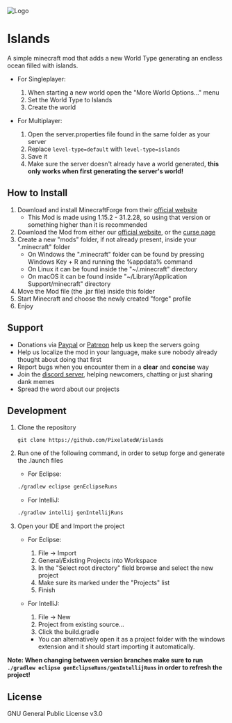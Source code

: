 ![Logo](https://i.imgur.com/JDpBx0J.png)

# Islands
A simple minecraft mod that adds a new World Type generating an endless ocean filled with islands.

* For Singleplayer:
    1. When starting a new world open the "More World Options..." menu
    2. Set the World Type to Islands
    3. Create the world

* For Multiplayer:
    1. Open the server.properties file found in the same folder as your server
    2. Replace `level-type=default` with `level-type=islands`
    3. Save it
    4. Make sure the server doesn't already have a world generated, **this only works when first generating the server's world!**

## How to Install
1. Download and install MinecraftForge from their [official website](https://files.minecraftforge.net/)
	* This Mod is made using 1.15.2 - 31.2.28, so using that version or something higher than it is recommended
2. Download the Mod from either our [official website](https://pixelatedw.xyz/islands/downloads), or the [curse page](https://www.curseforge.com/minecraft/mc-mods/islands)
3. Create a new "mods" folder, if not already present, inside your ".minecraft" folder
    * On Windows the ".minecraft" folder can be found by pressing Windows Key + R and running the %appdata% command
    * On Linux it can be found inside the "~/.minecraft" directory
    * On macOS it can be found inside "~/Library/Application Support/minecraft" directory
4. Move the Mod file (the .jar file) inside this folder
5. Start Minecraft and choose the newly created "forge" profile
6. Enjoy

## Support
* Donations via [Paypal](https://bit.ly/2PZgf0Q) or [Patreon](https://www.patreon.com/wynd) help us keep the servers going
* Help us localize the mod in your language, make sure nobody already thought about doing that first
* Report bugs when you encounter them in a **clear** and **concise** way
* Join the [discord server](http://discord.gg/CYK9xs8), helping newcomers, chatting or just sharing dank memes
* Spread the word about our projects

## Development
1. Clone the repository
    ```http
    git clone https://github.com/PixelatedW/islands
    ```

2. Run one of the following command, in order to setup forge and generate the .launch files
    * For Eclipse:
    ```bash
    ./gradlew eclipse genEclipseRuns
    ```
    * For IntelliJ:
    ```bash
    ./gradlew intellij genIntellijRuns
    ```

3. Open your IDE and Import the project
    * For Eclipse:
        1. File -> Import
        2. General/Existing Projects into Workspace
        3. In the "Select root directory" field browse and select the new project
        4. Make sure its marked under the "Projects" list
        5. Finish
    
    * For IntelliJ:
        1. File -> New 
        2. Project from existing source...
        3. Click the build.gradle
        
        - You can alternatively open it as a project folder with the 
        windows extension and it should start importing it automatically.

**Note: When changing between version branches make sure to run `./gradlew eclipse genEclipseRuns/genIntellijRuns` in order to refresh the project!**

## License
GNU General Public License v3.0
